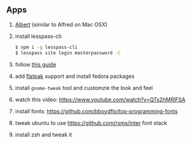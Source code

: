 ## Apps

1. [Albert](https://albertlauncher.github.io/docs/installing/) (similar to Alfred on Mac OSX)
2. install lesspass-cli:

    ```sh
    $ npm i -g lesspass-cli
    $ lesspass site login masterpassword -C
    ```

3. follow [this guide](https://medium.com/curiouscaloo/switching-from-macos-to-linux-1-year-later-3c34467deb5a)
4. add [flatpak](https://flatpak.org/setup/Ubuntu/) support and install fedora packages
5. install `gnome-tweak` tool and customzie the look and feel
6. watch this video: https://www.youtube.com/watch?v=QTs2hMRlFSA
7. install fonts: https://github.com/bboydflo/top-programming-fonts
8. tweak ubuntu to use https://github.com/rsms/inter font stack
9. install zsh and tweak it